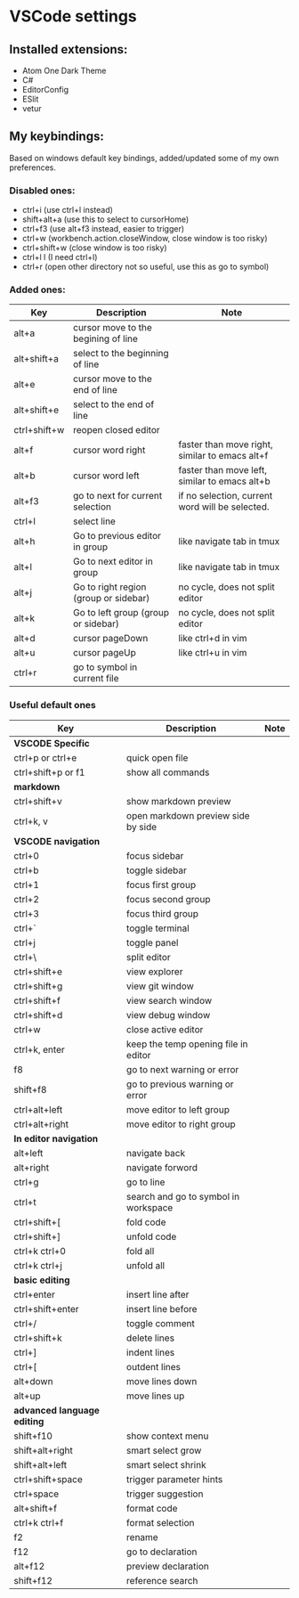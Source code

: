 # VSCode settings

## Installed extensions:

* Atom One Dark Theme
* C#
* EditorConfig
* ESlit
* vetur

## My keybindings:

Based on windows default key bindings, added/updated some of my own preferences.

### Disabled ones:
* ctrl+i (use ctrl+l instead)
* shift+alt+a (use this to select to cursorHome)
* ctrl+f3 (use alt+f3 instead, easier to trigger)
* ctrl+w (workbench.action.closeWindow, close window is too risky)
* ctrl+shift+w (close window is too risky)
* ctrl+l l (I need ctrl+l)
* ctrl+r (open other directory not so useful, use this as go to symbol)

### Added ones:
| Key  | Description  | Note  |
|---|---|---|
| alt+a | cursor move to the begining of line | |
| alt+shift+a | select to the beginning of line | |
| alt+e | cursor move to the end of line | |
| alt+shift+e | select to the end of line | |
| ctrl+shift+w | reopen closed editor | |
| alt+f | cursor word right | faster than move right, similar to emacs alt+f |
| alt+b | cursor word left | faster than move left, similar to emacs alt+b |
| alt+f3 | go to next for current selection | if no selection, current word will be selected. |
| ctrl+l | select line | |
| alt+h | Go to previous editor in group | like navigate tab in tmux |
| alt+l | Go to next editor in group | like navigate tab in tmux |
| alt+j | Go to right region (group or sidebar) | no cycle, does not split editor |
| alt+k | Go to left group (group or sidebar) | no cycle, does not split editor |
| alt+d | cursor pageDown | like ctrl+d in vim |
| alt+u | cursor pageUp | like ctrl+u in vim |
| ctrl+r | go to symbol in current file | |

### Useful default ones
| Key  | Description  | Note  |
|---|---|---|
| **VSCODE Specific** | | |
| ctrl+p or ctrl+e | quick open file | |
| ctrl+shift+p or f1 | show all commands | |
| **markdown** | | |
| ctrl+shift+v | show markdown preview | |
| ctrl+k, v | open markdown preview side by side | |
| **VSCODE navigation** | | |
| ctrl+0 | focus sidebar | |
| ctrl+b | toggle sidebar | |
| ctrl+1 | focus first group | |
| ctrl+2 | focus second group | |
| ctrl+3 | focus third group | |
| ctrl+` | toggle terminal | |
| ctrl+j | toggle panel | |
| ctrl+\ | split editor | |
| ctrl+shift+e | view explorer | |
| ctrl+shift+g | view git window | |
| ctrl+shift+f | view search window | |
| ctrl+shift+d | view debug window | |
| ctrl+w | close active editor | |
| ctrl+k, enter | keep the temp opening file in editor | |
| f8 | go to next warning or error | |
| shift+f8 | go to previous warning or error | |
| ctrl+alt+left | move editor to left group | |
| ctrl+alt+right | move editor to right group | |
| **In editor navigation** | | |
| alt+left | navigate back | |
| alt+right | navigate forword | |
| ctrl+g | go to line | |
| ctrl+t | search and go to symbol in workspace | |
| ctrl+shift+[ | fold code | |
| ctrl+shift+] | unfold code | |
| ctrl+k ctrl+0 | fold all | |
| ctrl+k ctrl+j | unfold all | |
| **basic editing** | | |
| ctrl+enter | insert line after | |
| ctrl+shift+enter | insert line before | |
| ctrl+/ | toggle comment | |
| ctrl+shift+k | delete lines |
| ctrl+] | indent lines | |
| ctrl+[ | outdent lines | |
| alt+down | move lines down | |
| alt+up | move lines up | |
| **advanced language editing** | | |
| shift+f10 | show context menu | |
| shift+alt+right | smart select grow | |
| shift+alt+left | smart select shrink | |
| ctrl+shift+space | trigger parameter hints | |
| ctrl+space | trigger suggestion | |
| alt+shift+f | format code | |
| ctrl+k ctrl+f | format selection | |
| f2 | rename | |
| f12 | go to declaration | |
| alt+f12 | preview declaration | |
| shift+f12 | reference search | |
